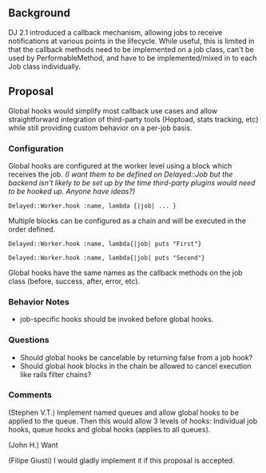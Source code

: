 ## Background
DJ 2.1 introduced a callback mechanism, allowing jobs to receive notifications at various points in the lifecycle. While useful, this is limited in that the callback methods need to be implemented on a job class, can't be used by PerformableMethod, and have to be implemented/mixed in to each Job class individually.

## Proposal
Global hooks would simplify most callback use cases and allow straightforward integration of third-party tools (Hoptoad, stats tracking, etc) while still providing custom behavior on a per-job basis.

### Configuration
Global hooks are configured at the worker level using a block which receives the job. _(I want them to be defined on Delayed::Job but the backend isn't likely to be set up by the time third-party plugins would need to be hooked up. Anyone have ideas?)_

`Delayed::Worker.hook :name, lambda {|job| ... }`

Multiple blocks can be configured as a chain and will be executed in the order defined.

`Delayed::Worker.hook :name, lambda{|job| puts "First"}`

`Delayed::Worker.hook :name, lambda{|job| puts "Second"}`

Global hooks have the same names as the callback methods on the job class (before, success, after, error, etc).

### Behavior Notes
* job-specific hooks should be invoked before global hooks.

### Questions
* Should global hooks be cancelable by returning false from a job hook?
* Should global hook blocks in the chain be allowed to cancel execution like rails filter chains?

### Comments

(Stephen V.T.) Implement named queues and allow global hooks to be applied to the queue. Then this would allow 3 levels of hooks: Individual job hooks, queue hooks and global hooks (applies to all queues).

(John H.) Want

(Filipe Giusti) I would gladly implement it if this proposal is accepted.